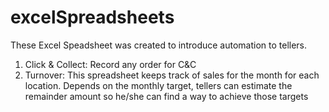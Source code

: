 # excelSpreadsheets

These Excel Speadsheet was created to introduce automation to tellers.  
1. Click & Collect: Record any order for C&C  
2. Turnover: This spreadsheet keeps track of sales for the month for each location. Depends on the monthly target, tellers can estimate the remainder amount so he/she can find a way to achieve those targets
